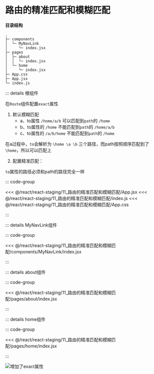 # 路由的精准匹配和模糊匹配

**目录结构**

```
.
├─ components
│  └─ MyNavLink
│     └─ index.jsx
├─ pages
│  ├─ about
│  │  └─ index.jsx
│  └─ home
│     └─ index.jsx
├─ App.css
├─ App.jsx
└─ index.js
```

::: details 根组件

在`Route`组件配置`exact`属性

1. 默认模糊匹配
   - a、to属性 `/home/a/b` 可以匹配到`path`的 `/home`
   - b、to属性的 `/home` 不能匹配到`path`的 `/home/a/b`
   - c、to属性的 `/a/b/home` 不能匹配到`path`的 `/home`
  
  在a过程中，`to`会解析为 `\home \a \b` 三个路径，而path按照顺序匹配到了`\home`，所以可以匹配上

2. 配置精准匹配：
  
  `to`属性的路径必须和path的路径完全一样


::: code-group 

<<< @/react/react-staging/11_路由的精准匹配和模糊匹配/App.jsx
<<< @/react/react-staging/11_路由的精准匹配和模糊匹配/index.js
<<< @/react/react-staging/11_路由的精准匹配和模糊匹配/App.css

:::


::: details MyNavLink组件

::: code-group

<<<  @/react/react-staging/11_路由的精准匹配和模糊匹配/components/MyNavLink/index.jsx

:::


::: details about组件

::: code-group

<<<  @/react/react-staging/11_路由的精准匹配和模糊匹配/pages/about/index.jsx

:::


::: details home组件

::: code-group

<<<  @/react/react-staging/11_路由的精准匹配和模糊匹配/pages/home/index.jsx

:::




![增加了exact属性](/react/react-staging/1722224164185.gif)




